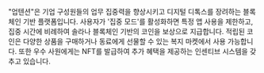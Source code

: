 "업텐션"은 기업 구성원들의 업무 집중력을 향상시키고 디지털 디톡스를 장려하는 블록체인 기반 플랫폼입니다. 
사용자가 '집중 모드'를 활성화하면 특정 앱 사용을 제한하고, 집중 시간에 비례하여 솔라나 블록체인 기반의 코인을 보상으로 지급합니다. 적립된 코인은 다양한 상품을 구매하거나 동료에게 선물할 수 있는 복지 마켓에서 사용 가능합니다.
또한 우수 사원에게는 NFT를 발급하여 추가 혜택을 제공하는 인센티브 시스템을 갖추고 있습니다.
